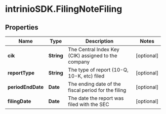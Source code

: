 # intrinioSDK.FilingNoteFiling

## Properties
Name | Type | Description | Notes
------------ | ------------- | ------------- | -------------
**cik** | **String** | The Central Index Key (CIK) assigned to the company | [optional] 
**reportType** | **String** | The type of report (10-Q, 10-K, etc) filed | [optional] 
**periodEndDate** | **Date** | The ending date of the fiscal period for the filing | [optional] 
**filingDate** | **Date** | The date the report was filed with the SEC | [optional] 


